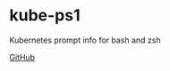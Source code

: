 # kube-ps1

Kubernetes prompt info for bash and zsh

[GitHub](https://github.com/jonmosco/kube-ps1)
